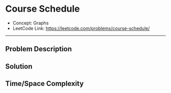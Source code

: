 # Course Schedule

- Concept: Graphs
- LeetCode Link: https://leetcode.com/problems/course-schedule/

---

## Problem Description

## Solution

## Time/Space Complexity

